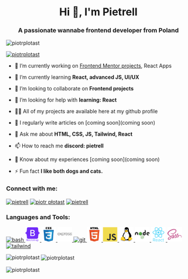 <h1 align="center">Hi 👋, I'm Pietrell</h1>
<h3 align="center">A passionate wannabe frontend developer from Poland</h3>

<p align="left"> <img src="https://komarev.com/ghpvc/?username=piotrplotast&label=Profile%20views&color=0e75b6&style=flat" alt="piotrplotast" /> </p>

<p align="left"> <a href="https://github.com/ryo-ma/github-profile-trophy"><img src="https://github-profile-trophy.vercel.app/?username=piotrplotast" alt="piotrplotast" /></a> </p>

- 🔭 I’m currently working on [Frontend Mentor projects](https://www.frontendmentor.io/profile/PiotrPlotast), React Apps

- 🌱 I’m currently learning **React, advanced JS, UI/UX**

- 👯 I’m looking to collaborate on **Frontend projects**

- 🤝 I’m looking for help with **learning: React**

- 👨‍💻 All of my projects are available here at my github profile

- 📝 I regularly write articles on [coming soon](coming soon)

- 💬 Ask me about **HTML, CSS, JS, Tailwind, React**

- 📫 How to reach me **discord: pietrell**

- 📄 Know about my experiences [coming soon](coming soon)

- ⚡ Fun fact **I like both dogs and cats.**

<h3 align="left">Connect with me:</h3>
<p align="left">
<a href="https://dev.to/pietrell" target="blank"><img align="center" src="https://raw.githubusercontent.com/rahuldkjain/github-profile-readme-generator/master/src/images/icons/Social/devto.svg" alt="pietrell" height="30" width="40" /></a>
<a href="https://linkedin.com/in/piotr płotast" target="blank"><img align="center" src="https://raw.githubusercontent.com/rahuldkjain/github-profile-readme-generator/master/src/images/icons/Social/linked-in-alt.svg" alt="piotr płotast" height="30" width="40" /></a>
<a href="https://discord.gg/pietrell" target="blank"><img align="center" src="https://raw.githubusercontent.com/rahuldkjain/github-profile-readme-generator/master/src/images/icons/Social/discord.svg" alt="pietrell" height="30" width="40" /></a>
</p>

<h3 align="left">Languages and Tools:</h3>
<p align="left"> <a href="https://www.gnu.org/software/bash/" target="_blank" rel="noreferrer"> <img src="https://www.vectorlogo.zone/logos/gnu_bash/gnu_bash-icon.svg" alt="bash" width="40" height="40"/> </a> <a href="https://getbootstrap.com" target="_blank" rel="noreferrer"> <img src="https://raw.githubusercontent.com/devicons/devicon/master/icons/bootstrap/bootstrap-plain-wordmark.svg" alt="bootstrap" width="40" height="40"/> </a> <a href="https://www.w3schools.com/css/" target="_blank" rel="noreferrer"> <img src="https://raw.githubusercontent.com/devicons/devicon/master/icons/css3/css3-original-wordmark.svg" alt="css3" width="40" height="40"/> </a> <a href="https://expressjs.com" target="_blank" rel="noreferrer"> <img src="https://raw.githubusercontent.com/devicons/devicon/master/icons/express/express-original-wordmark.svg" alt="express" width="40" height="40"/> </a> <a href="https://git-scm.com/" target="_blank" rel="noreferrer"> <img src="https://www.vectorlogo.zone/logos/git-scm/git-scm-icon.svg" alt="git" width="40" height="40"/> </a> <a href="https://www.w3.org/html/" target="_blank" rel="noreferrer"> <img src="https://raw.githubusercontent.com/devicons/devicon/master/icons/html5/html5-original-wordmark.svg" alt="html5" width="40" height="40"/> </a> <a href="https://developer.mozilla.org/en-US/docs/Web/JavaScript" target="_blank" rel="noreferrer"> <img src="https://raw.githubusercontent.com/devicons/devicon/master/icons/javascript/javascript-original.svg" alt="javascript" width="40" height="40"/> </a> <a href="https://www.linux.org/" target="_blank" rel="noreferrer"> <img src="https://raw.githubusercontent.com/devicons/devicon/master/icons/linux/linux-original.svg" alt="linux" width="40" height="40"/> </a> <a href="https://nodejs.org" target="_blank" rel="noreferrer"> <img src="https://raw.githubusercontent.com/devicons/devicon/master/icons/nodejs/nodejs-original-wordmark.svg" alt="nodejs" width="40" height="40"/> </a> <a href="https://reactjs.org/" target="_blank" rel="noreferrer"> <img src="https://raw.githubusercontent.com/devicons/devicon/master/icons/react/react-original-wordmark.svg" alt="react" width="40" height="40"/> </a> <a href="https://sass-lang.com" target="_blank" rel="noreferrer"> <img src="https://raw.githubusercontent.com/devicons/devicon/master/icons/sass/sass-original.svg" alt="sass" width="40" height="40"/> </a> <a href="https://tailwindcss.com/" target="_blank" rel="noreferrer"> <img src="https://www.vectorlogo.zone/logos/tailwindcss/tailwindcss-icon.svg" alt="tailwind" width="40" height="40"/> </a> </p>

<p><img align="left" src="https://github-readme-stats.vercel.app/api/top-langs?username=piotrplotast&show_icons=true&locale=en&layout=compact" alt="piotrplotast" /></p>

<p>&nbsp;<img align="center" src="https://github-readme-stats.vercel.app/api?username=piotrplotast&show_icons=true&locale=en" alt="piotrplotast" /></p>

<p><img align="center" src="https://github-readme-streak-stats.herokuapp.com/?user=piotrplotast&" alt="piotrplotast" /></p>
